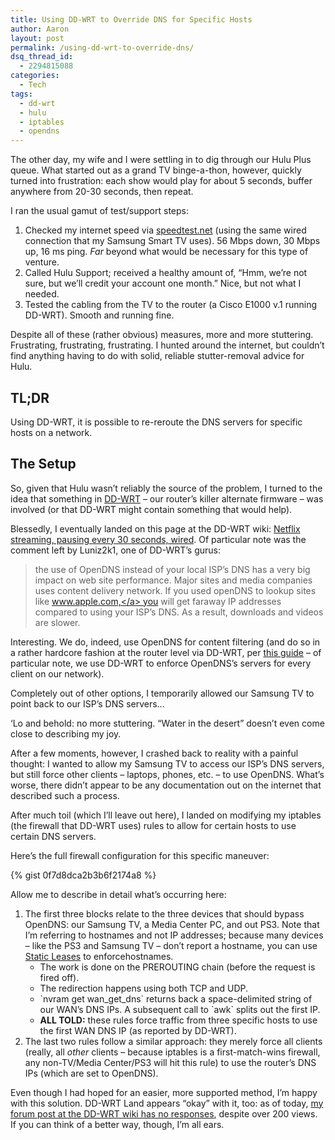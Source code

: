```yaml
---
title: Using DD-WRT to Override DNS for Specific Hosts
author: Aaron
layout: post
permalink: /using-dd-wrt-to-override-dns/
dsq_thread_id:
  - 2294815088
categories:
  - Tech
tags:
  - dd-wrt
  - hulu
  - iptables
  - opendns
---
```

The other day, my wife and I were settling in to dig through our Hulu Plus queue. What started out as a grand TV binge-a-thon, however, quickly turned into frustration: each show would play for about 5 seconds, buffer anywhere from 20-30 seconds, then repeat.

I ran the usual gamut of test/support steps:

  1. Checked my internet speed via <a href="http://speedtest.net" target="_blank">speedtest.net</a> (using the same wired connection that my Samsung Smart TV uses). 56 Mbps down, 30 Mbps up, 16 ms ping. *Far* beyond what would be necessary for this type of venture.
  2. Called Hulu Support; received a healthy amount of, &#8220;Hmm, we&#8217;re not sure, but we&#8217;ll credit your account one month.&#8221; Nice, but not what I needed.
  3. Tested the cabling from the TV to the router (a Cisco E1000 v.1 running DD-WRT). Smooth and running fine.

Despite all of these (rather obvious) measures, more and more stuttering. Frustrating, frustrating, frustrating. I hunted around the internet, but couldn&#8217;t find anything having to do with solid, reliable stutter-removal advice for Hulu.<!--more-->

## TL;DR

Using DD-WRT, it is possible to re-reroute the DNS servers for specific hosts on a network.

## The Setup

So, given that Hulu wasn&#8217;t reliably the source of the problem, I turned to the idea that something in <a href="http://www.dd-wrt.com/site/index" target="_blank">DD-WRT</a> – our router&#8217;s killer alternate firmware – was involved (or that DD-WRT might contain something that would help).

Blessedly, I eventually landed on this page at the DD-WRT wiki: <a href="http://www.dd-wrt.com/phpBB2/viewtopic.php?p=530053" target="_blank">Netflix streaming, pausing every 30 seconds, wired</a>. Of particular note was the comment left by Luniz2k1, one of DD-WRT&#8217;s gurus:

> the use of OpenDNS instead of your local ISP&#8217;s DNS has a very big impact on web site performance. Major sites and media companies uses content delivery network. If you used openDNS to lookup sites like <a href="http://www.apple.com%2C/" target="_blank" rel="nofollow">www.apple.com,</a> you will get faraway IP addresses compared to using your ISP&#8217;s DNS. As a result, downloads and videos are slower.

Interesting. We do, indeed, use OpenDNS for content filtering (and do so in a rather hardcore fashion at the router level via DD-WRT, per <a href="http://www.dd-wrt.com/wiki/index.php/OpenDNS" target="_blank">this guide</a> – of particular note, we use DD-WRT to enforce OpenDNS&#8217;s servers for every client on our network).

Completely out of other options, I temporarily allowed our Samsung TV to point back to our ISP&#8217;s DNS servers&#8230;

&#8216;Lo and behold: no more stuttering. &#8220;Water in the desert&#8221; doesn&#8217;t even come close to describing my joy.

After a few moments, however, I crashed back to reality with a painful thought: I wanted to allow my Samsung TV to access our ISP&#8217;s DNS servers, but still force other clients – laptops, phones, etc. – to use OpenDNS. What&#8217;s worse, there didn&#8217;t appear to be any documentation out on the internet that described such a process.

After much toil (which I&#8217;ll leave out here), I landed on modifying my iptables (the firewall that DD-WRT uses) rules to allow for certain hosts to use certain DNS servers.

Here&#8217;s the full firewall configuration for this specific maneuver:

{% gist 0f7d8dca2b3b6f2174a8 %}

Allow me to describe in detail what&#8217;s occurring here:

  1. The first three blocks relate to the three devices that should bypass OpenDNS: our Samsung TV, a Media Center PC, and out PS3. Note that I&#8217;m referring to hostnames and not IP addresses; because many devices – like the PS3 and Samsung TV – don&#8217;t report a hostname, you can use <a href="http://www.dd-wrt.com/wiki/index.php/Static_DHCP" target="_blank">Static Leases</a> to enforcehostnames.
      * The work is done on the PREROUTING chain (before the request is fired off).
      * The redirection happens using both TCP and UDP.
      * \`nvram get wan\_get\_dns\` returns back a space-delimited string of our WAN&#8217;s DNS IPs. A subsequent call to \`awk\` splits out the first IP.
      * **ALL TOLD:** these rules force traffic from three specific hosts to use the first WAN DNS IP (as reported by DD-WRT).
  2. The last two rules follow a similar approach: they merely force all clients (really, all *other* clients – because iptables is a first-match-wins firewall, any non-TV/Media Center/PS3 will hit this rule) to use the router&#8217;s DNS IPs (which are set to OpenDNS).

Even though I had hoped for an easier, more supported method, I&#8217;m happy with this solution. DD-WRT Land appears &#8220;okay&#8221; with it, too: as of today, <a href="http://dd-wrt.com/phpBB2/viewtopic.php?t=256340" target="_blank">my forum post at the DD-WRT wiki has no responses</a>, despite over 200 views. If you can think of a better way, though, I&#8217;m all ears.
